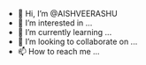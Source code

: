 - 👋 Hi, I’m @AISHVEERASHU
- 👀 I’m interested in ...
- 🌱 I’m currently learning ...
- 💞️ I’m looking to collaborate on ...
- 📫 How to reach me ...

<!---
AISHVEERASHU/AISHVEERASHU is a ✨ special ✨ repository because its `README.md` (this file) appears on your GitHub profile.
You can click the Preview link to take a look at your changes.
--->
